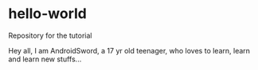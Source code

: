 # hello-world
Repository for the tutorial

Hey all,
I am AndroidSword, a 17 yr old teenager, who loves to learn, learn and learn new stuffs... 
